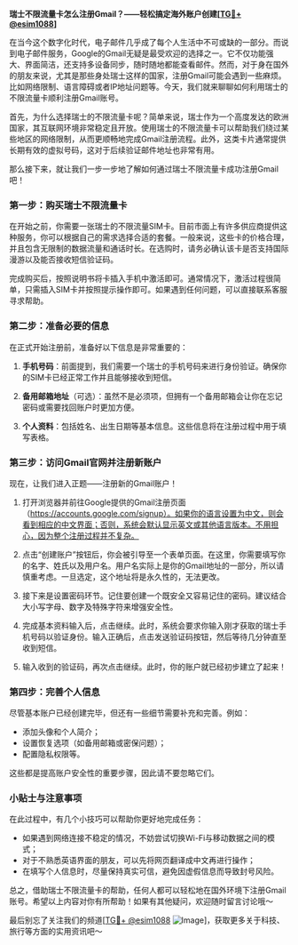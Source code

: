 **瑞士不限流量卡怎么注册Gmail？——轻松搞定海外账户创建[[TG💪+ @esim1088](https://t.me/s/esim1088)]**

在当今这个数字化时代，电子邮件几乎成了每个人生活中不可或缺的一部分。而说到电子邮件服务，Google的Gmail无疑是最受欢迎的选择之一。它不仅功能强大、界面简洁，还支持多设备同步，随时随地都能查看邮件。然而，对于身在国外的朋友来说，尤其是那些身处瑞士这样的国家，注册Gmail可能会遇到一些麻烦。比如网络限制、语言障碍或者IP地址问题等。今天，我们就来聊聊如何利用瑞士的不限流量卡顺利注册Gmail账号。

首先，为什么选择瑞士的不限流量卡呢？简单来说，瑞士作为一个高度发达的欧洲国家，其互联网环境非常稳定且开放。使用瑞士的不限流量卡可以帮助我们绕过某些地区的网络限制，从而更顺畅地完成Gmail注册流程。此外，这类卡片通常提供长期有效的虚拟号码，这对于后续验证邮件地址也非常有用。

那么接下来，就让我们一步一步地了解如何通过瑞士不限流量卡成功注册Gmail吧！

### 第一步：购买瑞士不限流量卡

在开始之前，你需要一张瑞士的不限流量SIM卡。目前市面上有许多供应商提供这种服务，你可以根据自己的需求选择合适的套餐。一般来说，这些卡的价格合理，并且包含无限制的数据流量和通话时长。在选购时，请务必确认该卡是否支持国际漫游以及能否接收短信验证码。

完成购买后，按照说明书将卡插入手机中激活即可。通常情况下，激活过程很简单，只需插入SIM卡并按照提示操作即可。如果遇到任何问题，可以直接联系客服寻求帮助。

### 第二步：准备必要的信息

在正式开始注册前，准备好以下信息是非常重要的：

1. **手机号码**：前面提到，我们需要一个瑞士的手机号码来进行身份验证。确保你的SIM卡已经正常工作并且能够接收到短信。
   
2. **备用邮箱地址**（可选）：虽然不是必须项，但拥有一个备用邮箱会让你在忘记密码或需要找回账户时更加方便。

3. **个人资料**：包括姓名、出生日期等基本信息。这些信息将在注册过程中用于填写表格。

### 第三步：访问Gmail官网并注册新账户

现在，让我们进入正题——注册新的Gmail账户！

1. 打开浏览器并前往Google提供的Gmail注册页面（https://accounts.google.com/signup）。如果你的语言设置为中文，则会看到相应的中文界面；否则，系统会默认显示英文或其他语言版本。不用担心，因为整个注册过程并不复杂。

2. 点击“创建账户”按钮后，你会被引导至一个表单页面。在这里，你需要填写你的名字、姓氏以及用户名。用户名实际上是你的Gmail地址的一部分，所以请慎重考虑。一旦选定，这个地址将是永久性的，无法更改。

3. 接下来是设置密码环节。记住要创建一个既安全又容易记住的密码。建议结合大小写字母、数字及特殊字符来增强安全性。

4. 完成基本资料输入后，点击继续。此时，系统会要求你输入刚才获取的瑞士手机号码以验证身份。输入正确后，点击发送验证码按钮，然后等待几分钟直至收到短信。

5. 输入收到的验证码，再次点击继续。此时，你的账户就已经初步建立了起来！

### 第四步：完善个人信息

尽管基本账户已经创建完毕，但还有一些细节需要补充和完善。例如：

- 添加头像和个人简介；
- 设置恢复选项（如备用邮箱或密保问题）；
- 配置隐私权限等。

这些都是提高账户安全性的重要步骤，因此请不要忽略它们。

### 小贴士与注意事项

在此过程中，有几个小技巧可以帮助你更好地完成任务：

- 如果遇到网络连接不稳定的情况，不妨尝试切换Wi-Fi与移动数据之间的模式；
- 对于不熟悉英语界面的朋友，可以先将网页翻译成中文再进行操作；
- 在填写个人信息时，尽量保持真实可信，避免因虚假信息而导致封号风险。

总之，借助瑞士不限流量卡的帮助，任何人都可以轻松地在国外环境下注册Gmail账号。希望以上内容对你有所帮助！如果有其他疑问，欢迎随时留言讨论哦～

最后别忘了关注我们的频道[[TG💪+ @esim1088](https://t.me/s/esim1088) ![Image](https://i.postimg.cc/4NQfJmqS/Snipaste-2025-05-13-00-14-12.png)]，获取更多关于科技、旅行等方面的实用资讯吧～